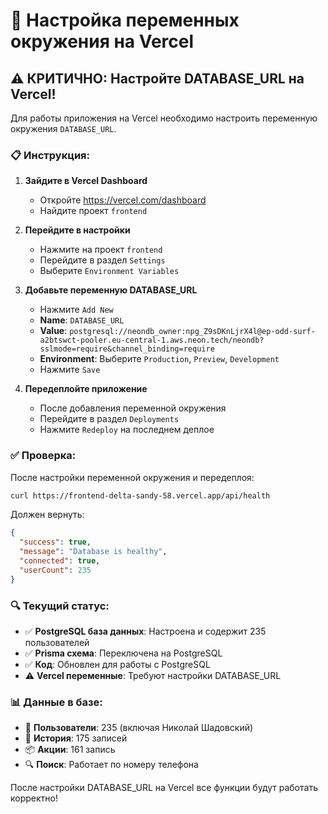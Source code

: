 # 🔧 Настройка переменных окружения на Vercel

## ⚠️ КРИТИЧНО: Настройте DATABASE_URL на Vercel!

Для работы приложения на Vercel необходимо настроить переменную окружения `DATABASE_URL`.

### 📋 Инструкция:

1. **Зайдите в Vercel Dashboard**
   - Откройте https://vercel.com/dashboard
   - Найдите проект `frontend`

2. **Перейдите в настройки**
   - Нажмите на проект `frontend`
   - Перейдите в раздел `Settings`
   - Выберите `Environment Variables`

3. **Добавьте переменную DATABASE_URL**
   - Нажмите `Add New`
   - **Name**: `DATABASE_URL`
   - **Value**: `postgresql://neondb_owner:npg_Z9sDKnLjrX4l@ep-odd-surf-a2btswct-pooler.eu-central-1.aws.neon.tech/neondb?sslmode=require&channel_binding=require`
   - **Environment**: Выберите `Production`, `Preview`, `Development`
   - Нажмите `Save`

4. **Передеплойте приложение**
   - После добавления переменной окружения
   - Перейдите в раздел `Deployments`
   - Нажмите `Redeploy` на последнем деплое

### ✅ Проверка:

После настройки переменной окружения и передеплоя:

```bash
curl https://frontend-delta-sandy-58.vercel.app/api/health
```

Должен вернуть:
```json
{
  "success": true,
  "message": "Database is healthy",
  "connected": true,
  "userCount": 235
}
```

### 🔍 Текущий статус:

- ✅ **PostgreSQL база данных**: Настроена и содержит 235 пользователей
- ✅ **Prisma схема**: Переключена на PostgreSQL
- ✅ **Код**: Обновлен для работы с PostgreSQL
- ⚠️ **Vercel переменные**: Требуют настройки DATABASE_URL

### 📊 Данные в базе:

- 👥 **Пользователи**: 235 (включая Николай Шадовский)
- 📝 **История**: 175 записей
- 📦 **Акции**: 161 запись
- 🔍 **Поиск**: Работает по номеру телефона

После настройки DATABASE_URL на Vercel все функции будут работать корректно!
